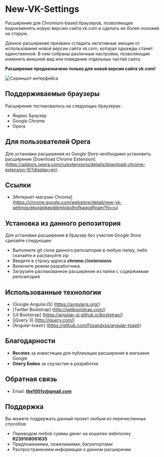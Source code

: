# New-VK-Settings
Расширение для Chromium-based браузеров, позволяющее видоизменять новую версию сайта vk.com и сделать ее более похожей на старую.

Данное расширение призвано сгладить негативные эмоции от использования новой версии сайта vk.com, которая однажды станет единственной. В нем собраны различные настройки, позволяющие изменить внешний вид или поведение отдельных частей сайта.

**Расширение предназначено только для новой версии сайта vk.com!**

![Скриншот интерфейса](http://i.imgur.com/uKikzct.png)

## Поддерживаемые браузеры
Расширение тестировалось на следующих браузерах:

* Яндекс Браузер
* Google Chrome
* Opera

## Для пользователей Opera
Для установки расширения из Google Store необходимо установить расширение [Download Chrome Extension] (https://addons.opera.com/ru/extensions/details/download-chrome-extension-9/?display=en).

## Ссылки

* [Интернет-магазин Chrome] (https://chrome.google.com/webstore/detail/new-vk-settings/ekpjgpjkepibbmlobolhofkagodfjnam?hl=ru)

## Установка из данного репозитория
Для установки расширения в браузер без участия Google Store сделайте следующее:
* Выполните git clone данного репозитория в любую папку, либо скачайте и распакуйте zip
* Введите в строку адреса **chrome://extensions**
* Включите режим разработчика
* Загрузите распакованное расширение из папки с содержимым репозитория


## Использованные технологии

*  [Google AngularJS] (https://angularjs.org/)
*  [Twitter Bootstrap] (http://getbootstrap.com/)
*  [UI Bootstrap] (https://angular-ui.github.io/bootstrap/)
*  [jQuery 3] (http://jquery.com/)
*  [Angular-toastr] (https://github.com/Foxandxss/angular-toastr)

## Благодарности

* **Rocotos** за инвестиции для публикации расширения в магазине Google
* **Олегу Бойко** за соучастие в разработке

## Обратная связь

* Email: **the1001v@gmail.com**

## Поддержка
Вы можете поддержать данный проект любым из перечисленных способов:

* Переводом любой суммы денег на кошелек webmoney **R239108061635**
* Предложениями, пожеланиями, багрепортами
* Распространением информации о данном расширении
